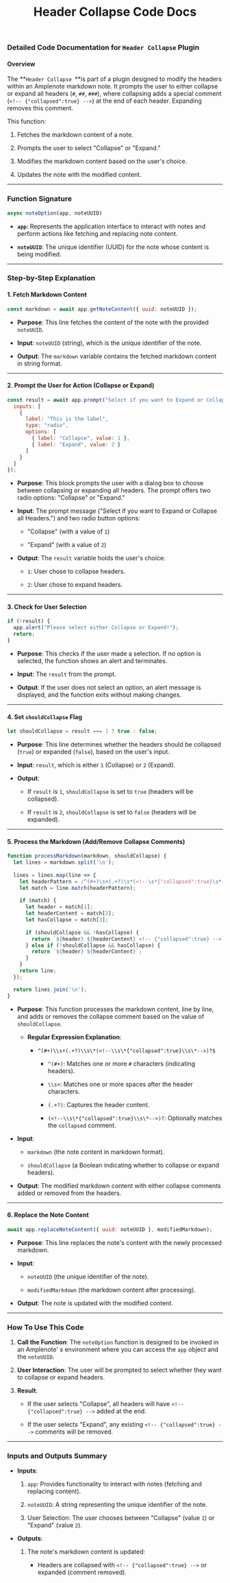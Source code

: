﻿---
title: Header Collapse Code Docs
uuid: 87aaa2dc-7407-11ef-923e-eeba9115991d
version: 20
created: '2024-09-16T14:11:59+05:30'
tags:
  - '-t/amplenote/mine'
  - '-9-permanent'
  - '-2-literature'
---

### **Detailed Code Documentation for `Header Collapse` Plugin**

#### **Overview**

The **`Header Collapse `**is part of a plugin designed to modify the headers within an Amplenote markdown note. It prompts the user to either collapse or expand all headers (`#`, `##`, `###`), where collapsing adds a special comment (`<!-- {"collapsed":true} -->`) at the end of each header. Expanding removes this comment.

This function:

1. Fetches the markdown content of a note.

1. Prompts the user to select "Collapse" or "Expand."

1. Modifies the markdown content based on the user's choice.

1. Updates the note with the modified content.

---

### **Function Signature**

```js
async noteOption(app, noteUUID)
```

- **`app`**: Represents the application interface to interact with notes and perform actions like fetching and replacing note content.

- **`noteUUID`**: The unique identifier (UUID) for the note whose content is being modified.

---

### **Step-by-Step Explanation**

#### **1. Fetch Markdown Content**

```js
const markdown = await app.getNoteContent({ uuid: noteUUID });
```

- **Purpose**: This line fetches the content of the note with the provided `noteUUID`.

- **Input**: `noteUUID` (string), which is the unique identifier of the note.

- **Output**: The `markdown` variable contains the fetched markdown content in string format.

---

#### **2. Prompt the User for Action (Collapse or Expand)**

```js
const result = await app.prompt("Select if you want to Expand or Collapse all Headers.", {
  inputs: [ 
    { 
      label: "This is the label", 
      type: "radio", 
      options: [
        { label: "Collapse", value: 1 }, 
        { label: "Expand", value: 2 } 
      ]
    }
  ]
});
```

- **Purpose**: This block prompts the user with a dialog box to choose between collapsing or expanding all headers. The prompt offers two radio options: "Collapse" or "Expand."

- **Input**: The prompt message ("Select if you want to Expand or Collapse all Headers.") and two radio button options:

    - "Collapse" (with a value of `1`)

    - "Expand" (with a value of `2`)

- **Output**: The `result` variable holds the user's choice:

    - `1`: User chose to collapse headers.

    - `2`: User chose to expand headers.

---

#### **3. Check for User Selection**

```js
if (!result) {
  app.alert("Please select either Collapse or Expand!");
  return;
}
```

- **Purpose**: This checks if the user made a selection. If no option is selected, the function shows an alert and terminates.

- **Input**: The `result` from the prompt.

- **Output**: If the user does not select an option, an alert message is displayed, and the function exits without making changes.

---

#### **4. Set `shouldCollapse` Flag**

```js
let shouldCollapse = result === 1 ? true : false;
```

- **Purpose**: This line determines whether the headers should be collapsed (`true`) or expanded (`false`), based on the user's input.

- **Input**: `result`, which is either `1` (Collapse) or `2` (Expand).

- **Output**:

    - If `result` is `1`, `shouldCollapse` is set to `true` (headers will be collapsed).

    - If `result` is `2`, `shouldCollapse` is set to `false` (headers will be expanded).

---

#### **5. Process the Markdown (Add/Remove Collapse Comments)**

```js
function processMarkdown(markdown, shouldCollapse) {
  let lines = markdown.split('\n');
  
  lines = lines.map(line => {
    let headerPattern = /^(#+)\s+(.+?)\s*(<!--\s*{"collapsed":true}\s*-->)?$/;
    let match = line.match(headerPattern);
    
    if (match) {
      let header = match[1];
      let headerContent = match[2];
      let hasCollapse = match[3];
      
      if (shouldCollapse && !hasCollapse) {
        return `${header} ${headerContent} <!-- {"collapsed":true} -->`;
      } else if (!shouldCollapse && hasCollapse) {
        return `${header} ${headerContent}`;
      }
    }
    return line;
  });

  return lines.join('\n');
}
```

- **Purpose**: This function processes the markdown content, line by line, and adds or removes the collapse comment based on the value of `shouldCollapse`.

    - **Regular Expression Explanation**:

        - `^(#+)\\s+(.+?)\\s\*(<!--\\s\*{"collapsed":true}\\s\*-->)?$`

            - `^(#+)`: Matches one or more `#` characters (indicating headers).

            - `\\s+`: Matches one or more spaces after the header characters.

            - `(.+?)`: Captures the header content.

            - `(<!--\\s\*{"collapsed":true}\\s\*-->)?`: Optionally matches the `collapsed` comment.

- **Input**:

    - `markdown` (the note content in markdown format).

    - `shouldCollapse` (a Boolean indicating whether to collapse or expand headers).

- **Output**: The modified markdown content with either collapse comments added or removed from the headers.

---

#### **6. Replace the Note Content**

```js
await app.replaceNoteContent({ uuid: noteUUID }, modifiedMarkdown);
```

- **Purpose**: This line replaces the note's content with the newly processed markdown.

- **Input**:

    - `noteUUID` (the unique identifier of the note).

    - `modifiedMarkdown` (the markdown content after processing).

- **Output**: The note is updated with the modified content.

---

### **How To Use This Code**

1. **Call the Function**: The `noteOption` function is designed to be invoked in an Amplenote' s environment where you can access the `app` object and the `noteUUID`.

1. **User Interaction**: The user will be prompted to select whether they want to collapse or expand headers.

1. **Result**:

    - If the user selects "Collapse", all headers will have `<!-- {"collapsed":true} -->` added at the end.

    - If the user selects "Expand", any existing `<!-- {"collapsed":true} -->` comments will be removed.

---

### **Inputs and Outputs Summary**

- **Inputs**:

    1. `app`: Provides functionality to interact with notes (fetching and replacing content).

    1. `noteUUID`: A string representing the unique identifier of the note.

    1. User Selection: The user chooses between "Collapse" (value `1`) or "Expand" (value `2`).

- **Outputs**:

    1. The note's markdown content is updated:

        - Headers are collapsed with `<!-- {"collapsed":true} -->` or expanded (comment removed).